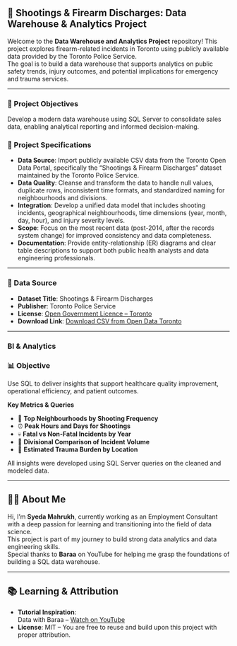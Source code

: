  ## 🔫 Shootings & Firearm Discharges: Data Warehouse & Analytics Project

Welcome to the **Data Warehouse and Analytics Project** repository!
This project explores firearm-related incidents in Toronto using publicly available data provided by the Toronto Police Service.  
The goal is to build a data warehouse that supports analytics on public safety trends, injury outcomes, and potential implications for emergency and trauma services.

---

### 🎯 Project Objectives
Develop a modern data warehouse using SQL Server to consolidate sales data, enabling analytical reporting and informed decision-making.

### 🔧 Project Specifications

- **Data Source**: Import publicly available CSV data from the Toronto Open Data Portal, specifically the “Shootings & Firearm Discharges” dataset maintained by the Toronto Police Service.
- **Data Quality**: Cleanse and transform the data to handle null values, duplicate rows, inconsistent time formats, and standardized naming for neighbourhoods and divisions.
- **Integration**: Develop a unified data model that includes shooting incidents, geographical neighbourhoods, time dimensions (year, month, day, hour), and injury severity levels.
- **Scope**: Focus on the most recent data (post-2014, after the records system change) for improved consistency and data completeness.
- **Documentation**: Provide entity-relationship (ER) diagrams and clear table descriptions to support both public health analysts and data engineering professionals.

---

### 📁 Data Source

- **Dataset Title**: Shootings & Firearm Discharges  
- **Publisher**: Toronto Police Service  
- **License**: [Open Government Licence – Toronto](https://open.toronto.ca/open-data-license/)  
- **Download Link**: [Download CSV from Open Data Toronto](https://open.toronto.ca/dataset/shootings-firearm-discharges/)  

---

### BI & Analytics 

### 📊 Objective
Use SQL to deliver insights that support healthcare quality improvement, operational efficiency, and patient outcomes.

**Key Metrics & Queries**
- 📍 **Top Neighbourhoods by Shooting Frequency**
- ⏰ **Peak Hours and Days for Shootings**
- 💀 **Fatal vs Non-Fatal Incidents by Year**
- 🧭 **Divisional Comparison of Incident Volume**
- 🏥 **Estimated Trauma Burden by Location**
  
All insights were developed using SQL Server queries on the cleaned and modeled data.

---

## 🙋‍♀️ About Me

Hi, I’m **Syeda Mahrukh**, currently working as an Employment Consultant with a deep passion for learning and transitioning into the field of data science.  
This project is part of my journey to build strong data analytics and data engineering skills.  
Special thanks to **Baraa** on YouTube for helping me grasp the foundations of building a SQL data warehouse.

---

## 📚 Learning & Attribution

- **Tutorial Inspiration**:  
  Data with Baraa – [Watch on YouTube](https://youtu.be/9GVqKuTVANE?si=C1MivKwAOTrXIW2U)  
- **License**: MIT – You are free to reuse and build upon this project with proper attribution.

